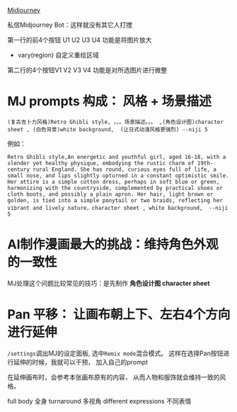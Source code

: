 [Midjourney](https://www.midjourney.com/)

私信Midjourney Bot：这样就没有其它人打搅

第一行的前4个按钮 U1 U2 U3 U4 功能是将图片放大
- vary(region) 自定义重绘区域

第二行的4个按钮V1 V2 V3 V4 功能是对所选图片进行微整

# MJ prompts 构成： 风格 + 场景描述 
```prompts
(复古吉卜力风格)Retro Ghibli style, 。。。场景描述。。。 ,(角色设计图)character sheet , (白色背景)white background,  (让日式动漫风格更强烈) --niji 5
```
例如：
```
Retro Ghibli style,An energetic and youthful girl, aged 16-18, with a slender yet healthy physique, embodying the rustic charm of 19th-century rural England. She has round, curious eyes full of life, a small nose, and lips slightly upturned in a constant optimistic smile. Her attire is a simple cotton dress, perhaps in soft blue or green, harmonizing with the countryside, complemented by practical shoes or cloth boots, and possibly a plain apron. Her hair, light brown or golden, is tied into a simple ponytail or two braids, reflecting her vibrant and lively nature，character sheet , white background,  --niji 5
```

# AI制作漫画最大的挑战：维持角色外观的一致性

MJ处理这个问题比较常见的技巧：是先制作 **角色设计图 character sheet**


# Pan 平移： 让画布朝上下、左右4个方向进行延伸

`/settings`调出MJ的设定面板, 选中`Remix mode`混合模式。  这样在选择Pan按钮进行延伸的时候，我就可以干预， 加入自己的prompt

在延伸画布时，会参考本张画布原有的内容， 从而人物和服饰就会维持一致的风格。




full body 全身
turnaround 多视角
different expressions 不同表情